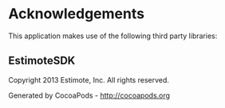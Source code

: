 # Acknowledgements
This application makes use of the following third party libraries:

## EstimoteSDK

Copyright 2013 Estimote, Inc. All rights reserved.

Generated by CocoaPods - http://cocoapods.org
